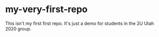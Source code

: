 # my-very-first-repo
This isn't my first first repo.  It's just a demo for students in the 2U Utah 2020 group.